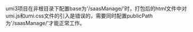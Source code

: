 umi3项目在非根目录下配置base为'/saasManage/'时，打包后的html文件中对umi.js和umi.css文件的引入是错误的，需要同时配置publicPath为'/saasManage/'才能正常工作。
